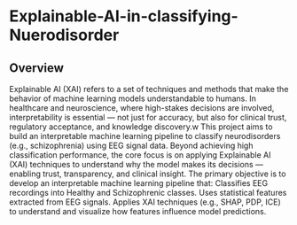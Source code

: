 # Explainable-AI-in-classifying-Nuerodisorder
## Overview

Explainable AI (XAI) refers to a set of techniques and methods that make the behavior of machine learning models understandable to humans. In healthcare and neuroscience, where high-stakes decisions are involved, interpretability is essential — not just for accuracy, but also for clinical trust, regulatory acceptance, and knowledge discovery.w
This project aims to build an interpretable machine learning pipeline to classify neurodisorders (e.g., schizophrenia) using EEG signal data. Beyond achieving high classification performance, the core focus is on applying Explainable AI (XAI) techniques to understand why the model makes its decisions — enabling trust, transparency, and clinical insight.
The primary objective is to develop an interpretable machine learning pipeline that:
Classifies EEG recordings into Healthy and Schizophrenic classes.
Uses statistical features extracted from EEG signals.
Applies XAI techniques (e.g., SHAP, PDP, ICE) to understand and visualize how features influence model predictions.
